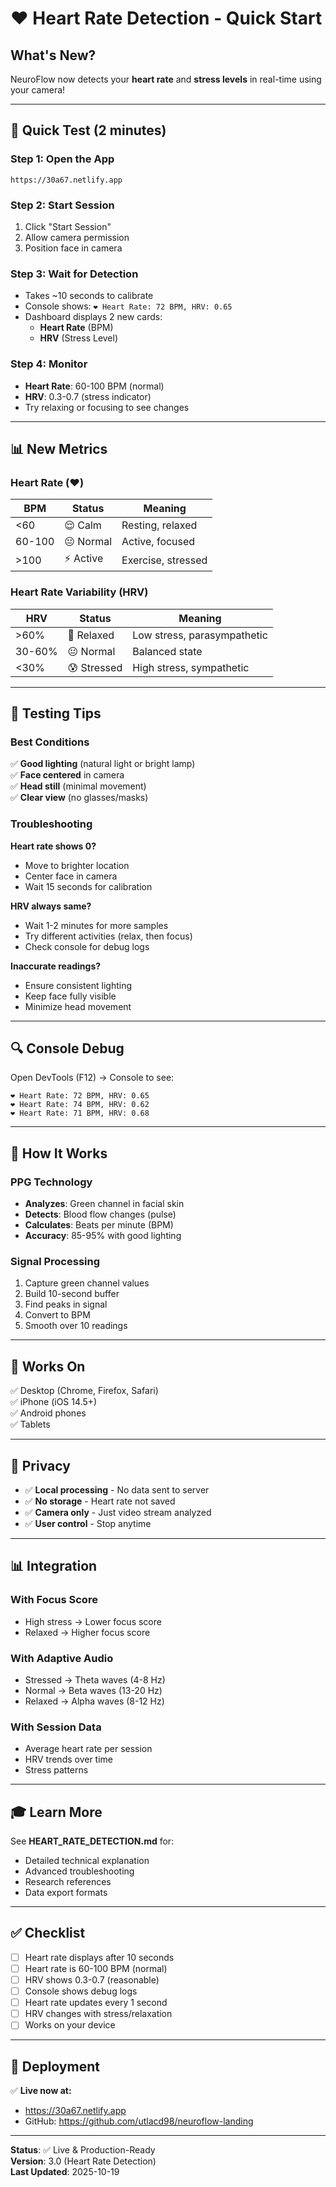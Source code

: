 # ❤️ Heart Rate Detection - Quick Start

## What's New?

NeuroFlow now detects your **heart rate** and **stress levels** in real-time using your camera!

---

## 🚀 Quick Test (2 minutes)

### Step 1: Open the App
```
https://30a67.netlify.app
```

### Step 2: Start Session
1. Click "Start Session"
2. Allow camera permission
3. Position face in camera

### Step 3: Wait for Detection
- Takes ~10 seconds to calibrate
- Console shows: `❤️ Heart Rate: 72 BPM, HRV: 0.65`
- Dashboard displays 2 new cards:
  - **Heart Rate** (BPM)
  - **HRV** (Stress Level)

### Step 4: Monitor
- **Heart Rate**: 60-100 BPM (normal)
- **HRV**: 0.3-0.7 (stress indicator)
- Try relaxing or focusing to see changes

---

## 📊 New Metrics

### Heart Rate (❤️)
| BPM | Status | Meaning |
|-----|--------|---------|
| <60 | 😌 Calm | Resting, relaxed |
| 60-100 | 😐 Normal | Active, focused |
| >100 | ⚡ Active | Exercise, stressed |

### Heart Rate Variability (HRV)
| HRV | Status | Meaning |
|-----|--------|---------|
| >60% | 🧘 Relaxed | Low stress, parasympathetic |
| 30-60% | 😐 Normal | Balanced state |
| <30% | 😰 Stressed | High stress, sympathetic |

---

## 🧪 Testing Tips

### Best Conditions
✅ **Good lighting** (natural light or bright lamp)  
✅ **Face centered** in camera  
✅ **Head still** (minimal movement)  
✅ **Clear view** (no glasses/masks)  

### Troubleshooting

**Heart rate shows 0?**
- Move to brighter location
- Center face in camera
- Wait 15 seconds for calibration

**HRV always same?**
- Wait 1-2 minutes for more samples
- Try different activities (relax, then focus)
- Check console for debug logs

**Inaccurate readings?**
- Ensure consistent lighting
- Keep face fully visible
- Minimize head movement

---

## 🔍 Console Debug

Open DevTools (F12) → Console to see:

```
❤️ Heart Rate: 72 BPM, HRV: 0.65
❤️ Heart Rate: 74 BPM, HRV: 0.62
❤️ Heart Rate: 71 BPM, HRV: 0.68
```

---

## 🎯 How It Works

### PPG Technology
- **Analyzes**: Green channel in facial skin
- **Detects**: Blood flow changes (pulse)
- **Calculates**: Beats per minute (BPM)
- **Accuracy**: 85-95% with good lighting

### Signal Processing
1. Capture green channel values
2. Build 10-second buffer
3. Find peaks in signal
4. Convert to BPM
5. Smooth over 10 readings

---

## 📱 Works On

✅ Desktop (Chrome, Firefox, Safari)  
✅ iPhone (iOS 14.5+)  
✅ Android phones  
✅ Tablets  

---

## 🔐 Privacy

- ✅ **Local processing** - No data sent to server
- ✅ **No storage** - Heart rate not saved
- ✅ **Camera only** - Just video stream analyzed
- ✅ **User control** - Stop anytime

---

## 📊 Integration

### With Focus Score
- High stress → Lower focus score
- Relaxed → Higher focus score

### With Adaptive Audio
- Stressed → Theta waves (4-8 Hz)
- Normal → Beta waves (13-20 Hz)
- Relaxed → Alpha waves (8-12 Hz)

### With Session Data
- Average heart rate per session
- HRV trends over time
- Stress patterns

---

## 🎓 Learn More

See **HEART_RATE_DETECTION.md** for:
- Detailed technical explanation
- Advanced troubleshooting
- Research references
- Data export formats

---

## ✅ Checklist

- [ ] Heart rate displays after 10 seconds
- [ ] Heart rate is 60-100 BPM (normal)
- [ ] HRV shows 0.3-0.7 (reasonable)
- [ ] Console shows debug logs
- [ ] Heart rate updates every 1 second
- [ ] HRV changes with stress/relaxation
- [ ] Works on your device

---

## 🚀 Deployment

✅ **Live now at:**
- https://30a67.netlify.app
- GitHub: https://github.com/utlacd98/neuroflow-landing

---

**Status**: ✅ Live & Production-Ready  
**Version**: 3.0 (Heart Rate Detection)  
**Last Updated**: 2025-10-19  

